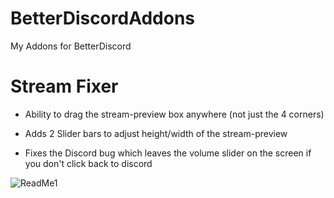# BetterDiscordAddons
My Addons for BetterDiscord

# Stream Fixer
* Ability to drag the stream-preview box anywhere (not just the 4 corners)

* Adds 2 Slider bars to adjust height/width of the stream-preview

* Fixes the Discord bug which leaves the volume slider on the screen if you don't click back to discord

![ReadMe1](https://github.com/user-attachments/assets/75384074-d9d7-4b92-b242-8cd4c3ba543b)
